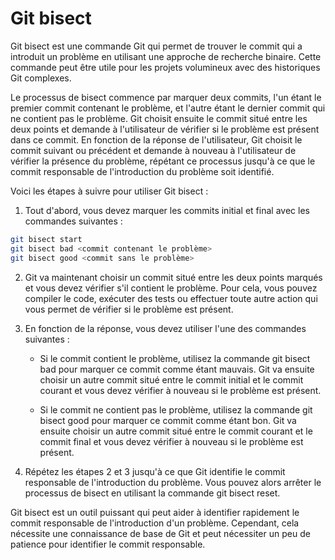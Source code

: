 # Git bisect

Git bisect est une commande Git qui permet de trouver le commit qui a introduit un problème en utilisant une approche de recherche binaire. Cette commande peut être utile pour les projets volumineux avec des historiques Git complexes.

Le processus de bisect commence par marquer deux commits, l'un étant le premier commit contenant le problème, et l'autre étant le dernier commit qui ne contient pas le problème. Git choisit ensuite le commit situé entre les deux points et demande à l'utilisateur de vérifier si le problème est présent dans ce commit. En fonction de la réponse de l'utilisateur, Git choisit le commit suivant ou précédent et demande à nouveau à l'utilisateur de vérifier la présence du problème, répétant ce processus jusqu'à ce que le commit responsable de l'introduction du problème soit identifié.

Voici les étapes à suivre pour utiliser Git bisect :

1. Tout d'abord, vous devez marquer les commits initial et final avec les commandes suivantes :

```bash
git bisect start
git bisect bad <commit contenant le problème>
git bisect good <commit sans le problème>
```

2. Git va maintenant choisir un commit situé entre les deux points marqués et vous devez vérifier s'il contient le problème. Pour cela, vous pouvez compiler le code, exécuter des tests ou effectuer toute autre action qui vous permet de vérifier si le problème est présent.
   
3. En fonction de la réponse, vous devez utiliser l'une des commandes suivantes :
   
   - Si le commit contient le problème, utilisez la commande git bisect bad pour marquer ce commit comme étant mauvais. Git va ensuite choisir un autre commit situé entre le commit initial et le commit courant et vous devez vérifier à nouveau si le problème est présent.
   
   - Si le commit ne contient pas le problème, utilisez la commande git bisect good pour marquer ce commit comme étant bon. Git va ensuite choisir un autre commit situé entre le commit courant et le commit final et vous devez vérifier à nouveau si le problème est présent.
  
4. Répétez les étapes 2 et 3 jusqu'à ce que Git identifie le commit responsable de l'introduction du problème. Vous pouvez alors arrêter le processus de bisect en utilisant la commande git bisect reset.

Git bisect est un outil puissant qui peut aider à identifier rapidement le commit responsable de l'introduction d'un problème. Cependant, cela nécessite une connaissance de base de Git et peut nécessiter un peu de patience pour identifier le commit responsable.